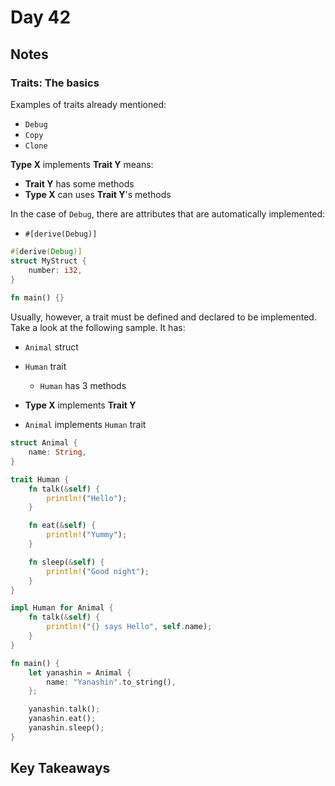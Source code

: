 # Day 42

## Notes

### Traits: The basics

Examples of traits already mentioned:

- `Debug`
- `Copy`
- `Clone`

**Type X** implements **Trait Y** means:

- **Trait Y** has some methods
- **Type X** can uses **Trait Y**'s methods

In the case of `Debug`, there are attributes that are automatically implemented:

- `#[derive(Debug)]`

```rust
#[derive(Debug)]
struct MyStruct {
    number: i32,
}
 
fn main() {}
```

Usually, however, a trait must be defined and declared to be implemented.
Take a look at the following sample. It has:

- `Animal` struct
- `Human` trait
  - `Human` has 3 methods

- **Type X** implements **Trait Y**
- `Animal` implements `Human` trait


```rust
struct Animal {
    name: String,
}

trait Human {
    fn talk(&self) {
        println!("Hello");
    }

    fn eat(&self) {
        println!("Yummy");
    }

    fn sleep(&self) {
        println!("Good night");
    }
}

impl Human for Animal {
    fn talk(&self) {
        println!("{} says Hello", self.name);
    }
}

fn main() {
    let yanashin = Animal {
        name: "Yanashin".to_string(),
    };

    yanashin.talk();
    yanashin.eat();
    yanashin.sleep();
}
```

## Key Takeaways

